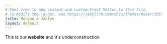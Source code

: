 ```yaml
---
# Feel free to add content and custom Front Matter to this file.
# To modify the layout, see https://jekyllrb.com/docs/themes/#overriding-theme-defaults
title: Morgan & Jaclyn
layout: default
---
```


This is our **website** and it's underconstruction 
